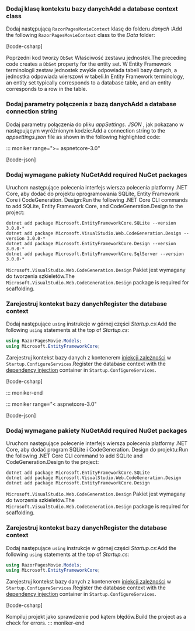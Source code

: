 <a name="dc"></a>

### <a name="add-a-database-context-class"></a><span data-ttu-id="e4413-101">Dodaj klasę kontekstu bazy danych</span><span class="sxs-lookup"><span data-stu-id="e4413-101">Add a database context class</span></span>

<span data-ttu-id="e4413-102">Dodaj następującą `RazorPagesMovieContext` klasę do folderu *danych* :</span><span class="sxs-lookup"><span data-stu-id="e4413-102">Add the following `RazorPagesMovieContext` class to the *Data* folder:</span></span>

[!code-csharp[](~/tutorials/razor-pages/razor-pages-start/sample/RazorPagesMovie22/Data/RazorPagesMovieContext.cs)]

<span data-ttu-id="e4413-103">Poprzedni kod tworzy `DbSet` Właściwość zestawu jednostek.</span><span class="sxs-lookup"><span data-stu-id="e4413-103">The preceding code creates a `DbSet` property for the entity set.</span></span> <span data-ttu-id="e4413-104">W Entity Framework terminologii zestaw jednostek zwykle odpowiada tabeli bazy danych, a jednostka odpowiada wierszowi w tabeli.</span><span class="sxs-lookup"><span data-stu-id="e4413-104">In Entity Framework terminology, an entity set typically corresponds to a database table, and an entity corresponds to a row in the table.</span></span>

<a name="cs"></a>

### <a name="add-a-database-connection-string"></a><span data-ttu-id="e4413-105">Dodaj parametry połączenia z bazą danych</span><span class="sxs-lookup"><span data-stu-id="e4413-105">Add a database connection string</span></span>

<span data-ttu-id="e4413-106">Dodaj parametry połączenia do pliku *appSettings. JSON* , jak pokazano w następującym wyróżnionym kodzie:</span><span class="sxs-lookup"><span data-stu-id="e4413-106">Add a connection string to the *appsettings.json* file as shown in the following highlighted code:</span></span>

::: moniker range=">= aspnetcore-3.0"

[!code-json[](~/tutorials/razor-pages/razor-pages-start/sample/RazorPagesMovie30/appsettings_SQLite.json?highlight=10-12)]

### <a name="add-required-nuget-packages"></a><span data-ttu-id="e4413-107">Dodaj wymagane pakiety NuGet</span><span class="sxs-lookup"><span data-stu-id="e4413-107">Add required NuGet packages</span></span>

<span data-ttu-id="e4413-108">Uruchom następujące polecenia interfejs wiersza polecenia platformy .NET Core, aby dodać do projektu oprogramowania SQLite, Entity Framework Core i CodeGeneration. Design:</span><span class="sxs-lookup"><span data-stu-id="e4413-108">Run the following .NET Core CLI commands to add SQLite, Entity Framework Core, and  CodeGeneration.Design to the project:</span></span>

```console
dotnet add package Microsoft.EntityFrameworkCore.SQLite --version 3.0.0-*
dotnet add package Microsoft.VisualStudio.Web.CodeGeneration.Design --version 3.0.0-*
dotnet add package Microsoft.EntityFrameworkCore.Design --version 3.0.0-*
dotnet add package Microsoft.EntityFrameworkCore.SqlServer --version 3.0.0-*
```

<span data-ttu-id="e4413-109">`Microsoft.VisualStudio.Web.CodeGeneration.Design` Pakiet jest wymagany do tworzenia szkieletów.</span><span class="sxs-lookup"><span data-stu-id="e4413-109">The `Microsoft.VisualStudio.Web.CodeGeneration.Design` package is required for scaffolding.</span></span>

<a name="reg"></a>

### <a name="register-the-database-context"></a><span data-ttu-id="e4413-110">Zarejestruj kontekst bazy danych</span><span class="sxs-lookup"><span data-stu-id="e4413-110">Register the database context</span></span>

<span data-ttu-id="e4413-111">Dodaj następujące `using` instrukcje w górnej części *Startup.cs*:</span><span class="sxs-lookup"><span data-stu-id="e4413-111">Add the following `using` statements at the top of *Startup.cs*:</span></span>

```csharp
using RazorPagesMovie.Models;
using Microsoft.EntityFrameworkCore;
```

<span data-ttu-id="e4413-112">Zarejestruj kontekst bazy danych z kontenerem [iniekcji zależności](xref:fundamentals/dependency-injection) w `Startup.ConfigureServices`.</span><span class="sxs-lookup"><span data-stu-id="e4413-112">Register the database context with the [dependency injection](xref:fundamentals/dependency-injection) container in `Startup.ConfigureServices`.</span></span>

[!code-csharp[](~/tutorials/razor-pages/razor-pages-start/sample/RazorPagesMovie30/Startup.cs?name=snippet_UseSqlite&highlight=11-12)]

::: moniker-end

::: moniker range="< aspnetcore-3.0"

[!code-json[](~/tutorials/razor-pages/razor-pages-start/sample/RazorPagesMovie/appsettings_SQLite.json?highlight=8-9)]

### <a name="add-required-nuget-packages"></a><span data-ttu-id="e4413-113">Dodaj wymagane pakiety NuGet</span><span class="sxs-lookup"><span data-stu-id="e4413-113">Add required NuGet packages</span></span>

<span data-ttu-id="e4413-114">Uruchom następujące polecenie interfejs wiersza polecenia platformy .NET Core, aby dodać program SQLite i CodeGeneration. Design do projektu:</span><span class="sxs-lookup"><span data-stu-id="e4413-114">Run the following .NET Core CLI command to add SQLite and CodeGeneration.Design  to the project:</span></span>

```console
dotnet add package Microsoft.EntityFrameworkCore.SQLite
dotnet add package Microsoft.VisualStudio.Web.CodeGeneration.Design
dotnet add package Microsoft.EntityFrameworkCore.Design

```

<span data-ttu-id="e4413-115">`Microsoft.VisualStudio.Web.CodeGeneration.Design` Pakiet jest wymagany do tworzenia szkieletów.</span><span class="sxs-lookup"><span data-stu-id="e4413-115">The `Microsoft.VisualStudio.Web.CodeGeneration.Design` package is required for scaffolding.</span></span>

<a name="reg"></a>

### <a name="register-the-database-context"></a><span data-ttu-id="e4413-116">Zarejestruj kontekst bazy danych</span><span class="sxs-lookup"><span data-stu-id="e4413-116">Register the database context</span></span>

<span data-ttu-id="e4413-117">Dodaj następujące `using` instrukcje w górnej części *Startup.cs*:</span><span class="sxs-lookup"><span data-stu-id="e4413-117">Add the following `using` statements at the top of *Startup.cs*:</span></span>

```csharp
using RazorPagesMovie.Models;
using Microsoft.EntityFrameworkCore;
```

<span data-ttu-id="e4413-118">Zarejestruj kontekst bazy danych z kontenerem [iniekcji zależności](xref:fundamentals/dependency-injection) w `Startup.ConfigureServices`.</span><span class="sxs-lookup"><span data-stu-id="e4413-118">Register the database context with the [dependency injection](xref:fundamentals/dependency-injection) container in `Startup.ConfigureServices`.</span></span>

[!code-csharp[](~/tutorials/razor-pages/razor-pages-start/sample/RazorPagesMovie22/Startup.cs?name=snippet_UseSqlite&highlight=11-12)]

<span data-ttu-id="e4413-119">Kompiluj projekt jako sprawdzenie pod kątem błędów.</span><span class="sxs-lookup"><span data-stu-id="e4413-119">Build the project as a check for errors.</span></span>
::: moniker-end